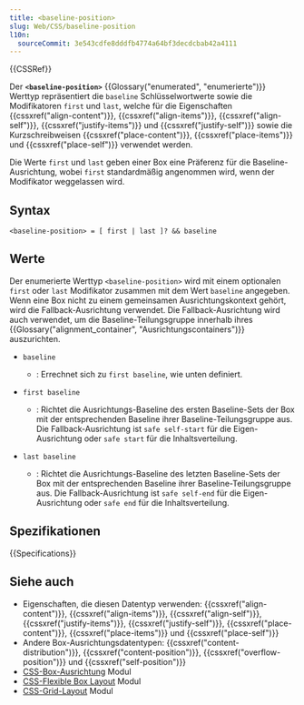 ```yaml
---
title: <baseline-position>
slug: Web/CSS/baseline-position
l10n:
  sourceCommit: 3e543cdfe8dddfb4774a64bf3decdcbab42a4111
---
```


{{CSSRef}}

Der **`<baseline-position>`** {{Glossary("enumerated", "enumerierte")}} Werttyp repräsentiert die `baseline` Schlüsselwortwerte sowie die Modifikatoren `first` und `last`, welche für die Eigenschaften {{cssxref("align-content")}}, {{cssxref("align-items")}}, {{cssxref("align-self")}}, {{cssxref("justify-items")}} und {{cssxref("justify-self")}} sowie die Kurzschreibweisen {{cssxref("place-content")}}, {{cssxref("place-items")}} und {{cssxref("place-self")}} verwendet werden.

Die Werte `first` und `last` geben einer Box eine Präferenz für die Baseline-Ausrichtung, wobei `first` standardmäßig angenommen wird, wenn der Modifikator weggelassen wird.

## Syntax

```plain
<baseline-position> = [ first | last ]? && baseline
```

## Werte

Der enumerierte Werttyp `<baseline-position>` wird mit einem optionalen `first` oder `last` Modifikator zusammen mit dem Wert `baseline` angegeben. Wenn eine Box nicht zu einem gemeinsamen Ausrichtungskontext gehört, wird die Fallback-Ausrichtung verwendet. Die Fallback-Ausrichtung wird auch verwendet, um die Baseline-Teilungsgruppe innerhalb ihres {{Glossary("alignment_container", "Ausrichtungscontainers")}} auszurichten.

- `baseline`

  - : Errechnet sich zu `first baseline`, wie unten definiert.

- `first baseline`

  - : Richtet die Ausrichtungs-Baseline des ersten Baseline-Sets der Box mit der entsprechenden Baseline ihrer Baseline-Teilungsgruppe aus. Die Fallback-Ausrichtung ist `safe self-start` für die Eigen-Ausrichtung oder `safe start` für die Inhaltsverteilung.

- `last baseline`
  - : Richtet die Ausrichtungs-Baseline des letzten Baseline-Sets der Box mit der entsprechenden Baseline ihrer Baseline-Teilungsgruppe aus. Die Fallback-Ausrichtung ist `safe self-end` für die Eigen-Ausrichtung oder `safe end` für die Inhaltsverteilung.

## Spezifikationen

{{Specifications}}

## Siehe auch

- Eigenschaften, die diesen Datentyp verwenden: {{cssxref("align-content")}}, {{cssxref("align-items")}}, {{cssxref("align-self")}}, {{cssxref("justify-items")}}, {{cssxref("justify-self")}}, {{cssxref("place-content")}}, {{cssxref("place-items")}} und {{cssxref("place-self")}}
- Andere Box-Ausrichtungsdatentypen: {{cssxref("content-distribution")}}, {{cssxref("content-position")}}, {{cssxref("overflow-position")}} und {{cssxref("self-position")}}
- [CSS-Box-Ausrichtung](/de/docs/Web/CSS/CSS_box_alignment) Modul
- [CSS-Flexible Box Layout](/de/docs/Web/CSS/CSS_flexible_box_layout) Modul
- [CSS-Grid-Layout](/de/docs/Web/CSS/CSS_grid_layout) Modul
